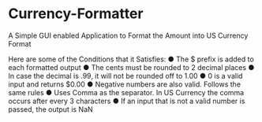 # Currency-Formatter

A Simple GUI enabled Application to Format the Amount into US Currency Format

Here are some of the Conditions that it Satisfies:
● The $ prefix is added to each formatted output
● The cents must be rounded to 2 decimal places
● In case the decimal is .99, it will not be rounded off to 1.00
● 0 is a valid input and returns $0.00
● Negative numbers are also valid. Follows the same rules
● Uses Comma as the separator. In US Currency the comma occurs after every 3 characters
● If an input that is not a valid number is passed, the output is NaN
